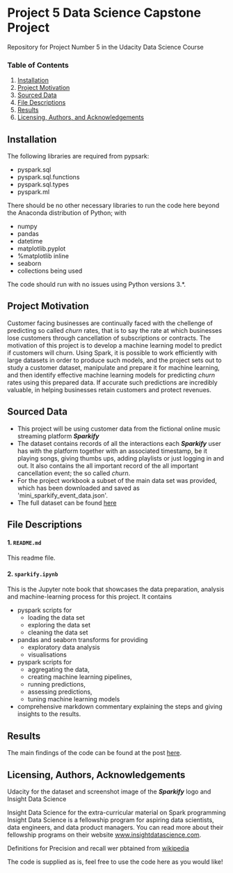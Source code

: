 # Project 5 Data Science Capstone Project
Repository for Project Number 5 in the Udacity Data Science Course

### Table of Contents

1. [Installation](#installation)
2. [Project Motivation](#motivation)
3. [Sourced Data](#data)
3. [File Descriptions](#files)
4. [Results](#results)
5. [Licensing, Authors, and Acknowledgements](#licensing)

## Installation <a name="installation"></a>

The following libraries are required from pypsark:
* pyspark.sql
* pyspark.sql.functions 
* pyspark.sql.types
* pyspark.ml

There should be no other necessary libraries to run the code here beyond the Anaconda distribution of Python; with
* numpy
* pandas
* datetime
* matplotlib.pyplot
* %matplotlib inline 
* seaborn
* collections
being used

The code should run with no issues using Python versions 3.*.

## Project Motivation<a name="motivation"></a>

Customer facing businesses are continually faced with the chellenge of predicting so called _churn_ rates, that is to say the rate at which businesses lose customers through cancellation of subscriptions or contracts.
The motivation of this project is to develop a machine learning model to predict if customers will churn.
Using Spark, it is possible to work efficiently with large datasets in order to produce such models, and the project sets out to study a customer dataset, manipulate and prepare it for machine learning, and then identify effective machine learning models for predicting _churn_ rates using this prepared data.
If accurate such predictions are incredibly valuable, in helping businesses retain customers and protect revenues.

## Sourced Data <a name="data"></a>

* This project will be using customer data from the fictional online music streaming platform **_Sparkify_**
* The dataset contains records of all the interactions each **_Sparkify_** user has with the platform together with an associated timestamp, be it playing songs, giving thumbs ups, adding playlists or just logging in and out. It also contains the all important record of the all important cancellation event; the so called _churn_.
* For the project workbook a subset of the main data set was provided, which has been downloaded and saved as 'mini_sparkify_event_data.json'.
* The full dataset can be found [here](s3n://udacity-dsnd/sparkify/sparkify_event_data.json)

## File Descriptions <a name="files"></a>

#### 1. `README.md`

This readme file.

#### 2. `sparkify.ipynb` 

This is the Jupyter note book that showcases the data preparation, analysis and machine-learning process for this project. It contains 
* pyspark scripts for 
   - loading the data set
   - exploring the data set
   - cleaning the data set
* pandas and seaborn transforms for providing 
   - exploratory data analysis 
   - visualisations
* pyspark scripts for 
   - aggregating the data, 
   - creating machine learning pipelines,
   - running predictions,
   - assessing predictions,
   - tuning machine learning models
* comprehensive markdown commentary explaining the steps and giving insights to the results.

## Results<a name="results"></a>

The main findings of the code can be found at the post [here](https://richard-needham.medium.com/predicting-churn-rates-for-sparkify-45bed481f34).

## Licensing, Authors, Acknowledgements<a name="licensing"></a>

Udacity for the dataset and screenshot image of the **_Sparkify_** logo and Insight Data Science

Insight Data Science for the extra-curricular material on Spark programming
Insight Data Science is a fellowship program for aspiring data scientists, data engineers, and data product managers. You can read more about their fellowship programs on their website www.insightdatascience.com.

Definitions for Precision and recall wer pbtained from [wikipedia](https://en.wikipedia.org/wiki/Precision_and_recall)

The code is supplied as is, feel free to use the code here as you would like! 
